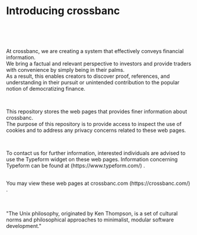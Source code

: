 # Introducing crossbanc
<br />
<br />
<br />

<p>
At crossbanc, we are creating a system that effectively conveys financial information.
<br />
We bring a factual and relevant perspective to investors and provide traders with convenience by simply being in their palms. 
<br />
As a result, this enables creators to discover proof, references, and understanding in their pursuit or unintended contribution to the popular notion of democratizing finance.
<br />
</p>
<br />
<p>
This repository stores the web pages that provides finer information about crossbanc. 
<br />
The purpose of this repository is to provide access to inspect the use of cookies and to address any privacy concerns related to these web pages.
</p>
<br />
<p>
To contact us for further information, interested individuals are advised to use the Typeform widget on these web pages.
Information concerning Typeform can be found at (https://www.typeform.com/) .
</p>

<p>
<br />
You may view these web pages at crossbanc.com (https://crossbanc.com/) .
</p>
<br />
<br />
"The Unix philosophy, originated by Ken Thompson, is a set of cultural norms and philosophical approaches to minimalist, modular software development."

